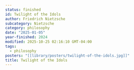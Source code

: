 ```yaml
---
status: finished
id: Twilight of the Idols
author: Friedrich Nietzsche
subcategory: Nietzsche
category: philosophy
date: "2025-01-05"
year-finished: 2024
modified: 2025-10-25 02:16:10 GMT-04:00
tags:
  - philosophy
posters: "[[library/posters/twilight-of-the-idols.jpg]]"
title: Twilight of the Idols
---
```

